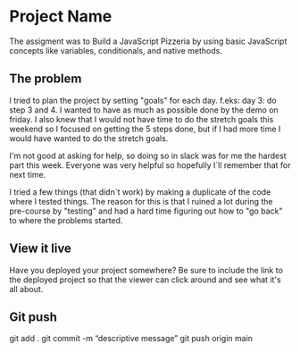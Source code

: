 # Project Name

The assigment was to Build a JavaScript Pizzeria by using basic JavaScript concepts like variables, conditionals, and native methods. 

## The problem

I tried to plan the project by setting "goals" for each day. f.eks: day 3: do step 3 and 4. 
I wanted to have as much as possible done by the demo on friday. I also knew that I would not have time to do the stretch goals this weekend so I focused on getting the 5 steps done, but if I had more time I would have wanted to do the stretch goals. 

I'm not good at asking for help, so doing so in slack was for me the hardest part this week. Everyone was very helpful so hopefully I´ll remember that for next time. 

I tried a few things (that didn´t work) by making a duplicate of the code where I tested things. The reason for this is that I ruined a lot during the pre-course by "testing" and had a hard time figuring out how to "go back" to where the problems started. 

## View it live

Have you deployed your project somewhere? Be sure to include the link to the deployed project so that the viewer can click around and see what it's all about.

## Git push
git add .
git commit -m “descriptive message”
git push origin main

